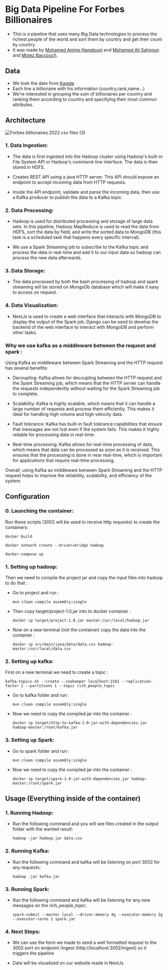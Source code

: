 # Big Data Pipeline For Forbes Billionaires

- This is a pipeline that uses many Big Data technologies to process the richest people of the world and sort them by country and get their count by country
- It was made by [Mohamed Amine Hamdouni](https://github.com/Dopeamin) and [Mohamed Ali Sahnoun](https://github.com/dalideco) and [Motez Baccouch](https://github.com/motez-baccouch).

## Data

- We took the date from [Kaggle](https://www.kaggle.com/datasets/shrikrishnaparab/forbes-billionaires-and-companies-2022?resource=download)
- Each line a billionaire with his information (country,rank,name...)
- We're interested in grouping the sum of billionaires per country and ranking them according to country and specifying their most common attributes.

## Architecture
![Forbes billionaires 2022 csv files (3)](https://github.com/Dopeamin/bigdata_project/assets/30242595/5abcb06c-0f8d-4339-ad4f-a1c5fa90bc26)

### 1. Data Ingestion:

- The data is first ingested into the Hadoop cluster using Hadoop's built-in File System API or Hadoop's command-line interface. The data is then stored in HDFS.

- Creates REST API using a java HTTP server. This API should expose an endpoint to accept incoming data from HTTP requests.

- Inside the API endpoint, validate and parse the incoming data, then use a Kafka producer to publish the data to a Kafka topic.

### 2. Data Processing:

- Hadoop is used for distributed processing and storage of large data sets. In this pipeline, Hadoop MapReduce is used to read the data from HDFS, sort the data by field, and write the sorted data to MongoDB (this task is a scheduled task that happens every specific interval).

- We use a Spark Streaming job to subscribe to the Kafka topic and process the data in real-time and add it to our input data so hadoop can process the new data afterwards.

### 3. Data Storage:

- The data processed by both the bash processing of hadoop and spark streaming will be stored on MongoDb database which will make it easy to access on request.

### 4. Data Visualization:

- NextJs is used to create a web interface that interacts with MongoDB to display the output of the Spark job. Django can be used to develop the backend of the web interface to interact with MongoDB and perform other tasks.

### Why we use kafka as a middleware between the request and spark :

Using Kafka as middleware between Spark Streaming and the HTTP request has several benefits:

- Decoupling: Kafka allows for decoupling between the HTTP request and the Spark Streaming job, which means that the HTTP server can handle the requests independently without waiting for the Spark Streaming job to complete.

- Scalability: Kafka is highly scalable, which means that it can handle a large number of requests and process them efficiently. This makes it ideal for handling high volume and high velocity data.

- Fault tolerance: Kafka has built-in fault tolerance capabilities that ensure that messages are not lost even if the system fails. This makes it highly reliable for processing data in real-time.

- Real-time processing: Kafka allows for real-time processing of data, which means that data can be processed as soon as it is received. This ensures that the processing is done in near real-time, which is important for applications that require real-time processing.

Overall, using Kafka as middleware between Spark Streaming and the HTTP request helps to improve the reliability, scalability, and efficiency of the system.

## Configuration

### 0. Launching the container:

Run these scripts (3002 will be used to receive http requests) to create the containers:

`docker build`

`docker network create --driver=bridge hadoop`

`docker-compose up` 

### 1. Setting up hadoop:

Then we need to compile the project jar and copy the input files into hadoop to do that :

- Go to project and run :

  `mvn clean compile assembly:single`

- Then copy target/project-1.0.jar into to docker container :

  `docker cp target/project-1.0.jar master:/usr/local/hadoop.jar`

- Now on a new terminal (not the container) copy the data into the container :

  `docker cp src/main/java/data/data.csv hadoop-master:/usr/local/data.csv`

### 2. Setting up kafka:

First on a new terminal we need to create a topic :

`kafka-topics.sh --create --zookeeper localhost:2181 --replication-factor 1 --partitions 1 --topic rich_people_topic`

- Go to kafka folder and run :

  `mvn clean compile assembly:single`

- Now we need to copy the compiled jar into the container :

  `docker cp target/http-to-kafka-1.0-jar-with-dependencies.jar hadoop-master:/root/kafka.jar`

### 3. Setting up Spark:

- Go to spark folder and run :

  `mvn clean compile assembly:single`

- Now we need to copy the compiled jar into the container :

  `docker cp target/spark-1.0-jar-with-dependencies.jar hadoop-master:/root/spark.jar`

## Usage (Everything inside of the container)

### 1. Running Hadoop:

- Run the following command and you will see files created in the output folder with the wanted result:

  `hadoop -jar hadoop.jar data.csv`

### 2. Running Kafka:

- Run the following command and kafka will be listening on port 3002 for any requests:

  `hadoop -jar kafka.jar`

### 3. Running Spark:

- Run the following command and kafka will be listening for any new messages on the rich_people_topic:

  `spark-submit --master local --driver-memory 4g --executor-memory 2g --executor-cores 1 spark.jar`

### 4. Next Steps:

- We can use the form we made to send a well formatted request to the 3002 port on endpoint /ingest (http://localhost:3002/ingest) so it triggers the pipeline

- Data will be visualized on our website made in NextJs
